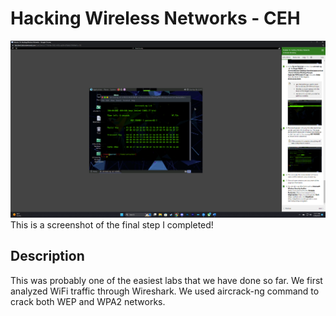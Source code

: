 <h1>Hacking Wireless Networks - CEH</h1>


![Image Alt](https://github.com/DannyRRios/CEH_Lab-16/blob/e244ea3ef61ca7d147df5574e8d6662dca146925/Lab16-1.png)
This is a screenshot of the final step I completed! 

<h2>Description</h2>
This was probably one of the easiest labs that we have done so far. We first analyzed WiFi traffic through Wireshark. We used aircrack-ng command to crack both WEP and WPA2 networks.
<br />
